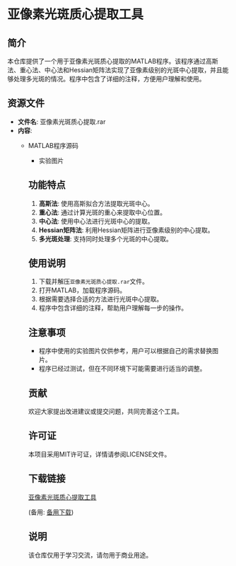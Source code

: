 # 亚像素光斑质心提取工具

## 简介

本仓库提供了一个用于亚像素光斑质心提取的MATLAB程序。该程序通过高斯法、重心法、中心法和Hessian矩阵法实现了亚像素级别的光斑中心提取，并且能够处理多光斑的情况。程序中包含了详细的注释，方便用户理解和使用。

## 资源文件

- **文件名**: 亚像素光斑质心提取.rar
- **内容**: 
  - MATLAB程序源码
    - 实验图片

    ## 功能特点

    1. **高斯法**: 使用高斯拟合方法提取光斑中心。
    2. **重心法**: 通过计算光斑的重心来提取中心位置。
    3. **中心法**: 使用中心法进行光斑中心的提取。
    4. **Hessian矩阵法**: 利用Hessian矩阵进行亚像素级别的中心提取。
    5. **多光斑处理**: 支持同时处理多个光斑的中心提取。

    ## 使用说明

    1. 下载并解压`亚像素光斑质心提取.rar`文件。
    2. 打开MATLAB，加载程序源码。
    3. 根据需要选择合适的方法进行光斑中心提取。
    4. 程序中包含详细的注释，帮助用户理解每一步的操作。

    ## 注意事项

    - 程序中使用的实验图片仅供参考，用户可以根据自己的需求替换图片。
    - 程序已经过测试，但在不同环境下可能需要进行适当的调整。

    ## 贡献

    欢迎大家提出改进建议或提交问题，共同完善这个工具。

    ## 许可证

    本项目采用MIT许可证，详情请参阅LICENSE文件。

    ## 下载链接
    [亚像素光斑质心提取工具](https://pan.quark.cn/s/ed8e708c907d) 

    (备用: [备用下载](https://pan.baidu.com/s/1CQ0S9GL-VRAK-unlpDaE3Q?pwd=1234))

    ## 说明

    该仓库仅用于学习交流，请勿用于商业用途。
